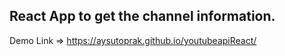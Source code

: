## React App to get the channel information.

Demo Link => https://aysutoprak.github.io/youtubeapiReact/